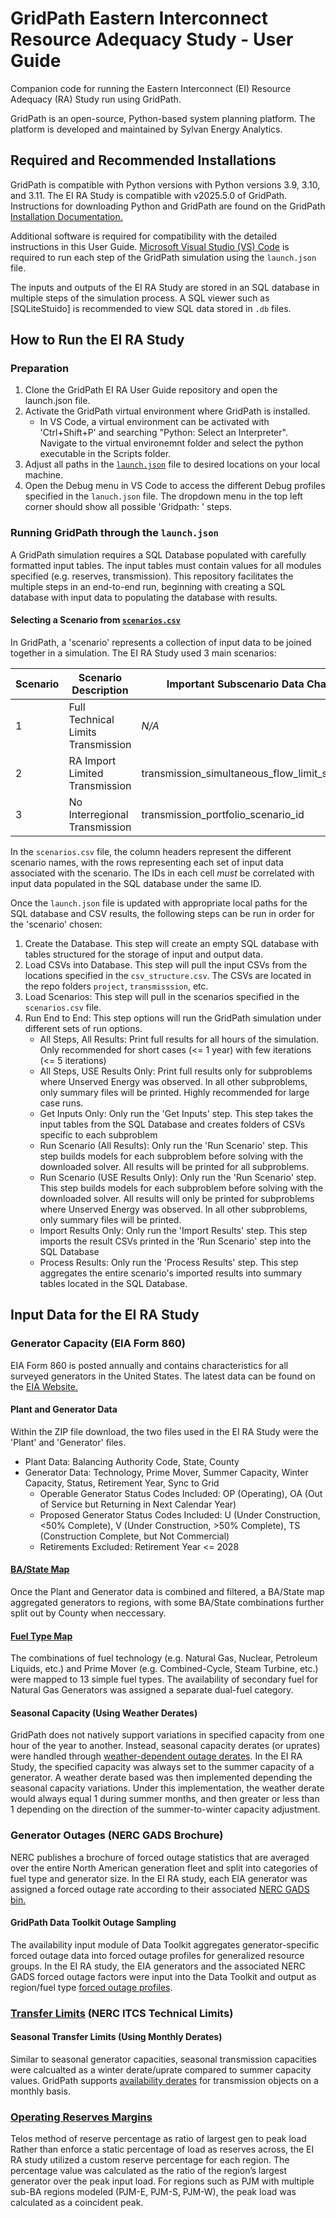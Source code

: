 # GridPath Eastern Interconnect Resource Adequacy Study - User Guide
Companion code for running the Eastern Interconnect (EI) Resource Adequacy (RA) Study run using GridPath.

GridPath is an open-source, Python-based system planning platform. The platform is developed and maintained by Sylvan Energy Analytics.

## Required and Recommended Installations
GridPath is compatible with Python versions with Python versions 3.9, 3.10, and 3.11. The EI RA Study is compatible with v2025.5.0 of GridPath. Instructions for downloading Python and GridPath are found on the GridPath [Installation Documentation.](https://github.com/blue-marble/gridpath)

Additional software is required for compatibility with the detailed instructions in this User Guide. [Microsoft Visual Studio (VS) Code](https://code.visualstudio.com) is required to run each step of the GridPath simulation using the `launch.json` file.

The inputs and outputs of the EI RA Study are stored in an SQL database in multiple steps of the simulation process. A SQL viewer such as [SQLiteStuido] is recommended to view SQL data stored in `.db` files. 

## How to Run the EI RA Study

### Preparation
1. Clone the GridPath EI RA User Guide repository and open the launch.json file.
2. Activate the GridPath virtual environment where GridPath is installed.
   - In VS Code, a virtual environment can be activated with 'Ctrl+Shift+P' and searching "Python: Select an Interpreter". Navigate to the virtual environemnt folder and select the python executable in the Scripts folder. 
3. Adjust all paths in the [`launch.json`](.vscode/launch.json) file to desired locations on your local machine.
4. Open the Debug menu in VS Code to access the different Debug profiles specified in the `lanuch.json` file. The dropdown menu in the top left corner should show all possible 'Gridpath: ' steps.

### Running GridPath through the `launch.json`
A GridPath simulation requires a SQL Database populated with carefully formatted input tables. The input tables must contain values for all modules specified  (e.g. reserves, transmission). This repository facilitates the multiple steps in an end-to-end run, beginning with creating a SQL database with input data to populating the database with results. 

#### Selecting a Scenario from [`scenarios.csv`](scenarios.csv)
In GridPath, a 'scenario' represents a collection of input data to be joined together in a simulation. The EI RA Study used 3 main scenarios: 

| Scenario | Scenario Description | Important Subscenario Data Changed |
|----------|----------| ----------- |
| 1 | Full Technical Limits Transmission | _N/A_
| 2 | RA Import Limited Transmission  | transmission_simultaneous_flow_limit_scenario_id
| 3 | No Interregional Transmission | transmission_portfolio_scenario_id

In the `scenarios.csv` file, the column headers represent the different scenario names, with the rows representing each set of input data associated with the scenario. The IDs in each cell *must* be correlated with input data populated in the SQL database under the same ID. 

Once the `launch.json` file is updated with appropriate local paths for the SQL database and CSV results, the following steps can be run in order for the 'scenario' chosen:
1. Create the Database. This step will create an empty SQL database with tables structured for the storage of input and output data.
2. Load CSVs into Database. This step will pull the input CSVs from the locations specified in the `csv_structure.csv`. The CSVs are located in the repo folders `project`, `transmisssion`, etc.
3. Load Scenarios: This step will pull in the scenarios specified in the `scenarios.csv` file. 
4. Run End to End: This step options will run the GridPath simulation under different sets of run options.
    - All Steps, All Results: Print full results for all hours of the simulation. Only recommended for short cases (<= 1 year) with few iterations (<= 5 iterations)
    - All Steps,  USE Results Only: Print full results only for subproblems where Unserved Energy was observed. In all other subproblems, only summary files will be printed. Highly recommended for large case runs.
    - Get Inputs Only: Only run the 'Get Inputs' step. This step takes the input tables from the SQL Database and creates folders of CSVs specific to each subproblem
    - Run Scenario (All Results): Only run the 'Run Scenario' step. This step builds models for each subproblem before solving with the downloaded solver. All results will be printed for all subproblems.
    - Run Scenario (USE Results Only): Only run the 'Run Scenario' step. This step builds models for each subproblem before solving with the downloaded solver. All results will only be printed for subproblems where Unserved Energy was observed. In all other subproblems, only summary files will be printed.
    - Import Results Only: Only run the 'Import Results' step. This step imports the result CSVs printed in the 'Run Scenario' step into the SQL Database
    - Process Results: Only run the 'Process Results' step. This step aggregates the entire scenario's imported results into summary tables located in the SQL Database.

## Input Data for the EI RA Study

### Generator Capacity (EIA Form 860)
EIA Form 860 is posted annually and contains characteristics for all surveyed generators in the United States. The latest data can be found on the [EIA Website.](https://www.eia.gov/electricity/data/eia860/)

#### Plant and Generator Data
Within the ZIP file download, the two files used in the EI RA Study were the 'Plant' and 'Generator' files.
- Plant Data: Balancing Authority Code, State, County
- Generator Data: Technology, Prime Mover, Summer Capacity, Winter Capacity, Status, Retirement Year, Sync to Grid
    - Operable Generator Status Codes Included: OP (Operating), OA (Out of Service but Returning in Next Calendar Year)
    - Proposed Generator Status Codes Included: U (Under Construction, <50% Complete), V (Under Construction, >50% Complete), TS (Construction Complete, but Not Commercial)
    - Retirements Excluded: Retirement Year <= 2028

#### [BA/State Map](EIA_Generator_Mapping/Maps/State_BA_Map.csv)
Once the Plant and Generator data is combined and filtered, a BA/State map aggregated generators to regions, with some BA/State combinations further split out by County when neccessary.

#### [Fuel Type Map](EIA_Generator_Mapping/Maps/Fuel_Type_Map.csv)
The combinations of fuel technology (e.g. Natural Gas, Nuclear, Petroleum Liquids, etc.) and Prime Mover (e.g. Combined-Cycle, Steam Turbine, etc.) were mapped to 13 simple fuel types. The availability of secondary fuel for Natural Gas Generators was assigned a separate dual-fuel category.

#### Seasonal Capacity (Using Weather Derates)
GridPath does not natively support variations in specified capacity from one hour of the year to another. Instead, seasonal capacity derates (or uprates) were handled through [weather-dependent outage derates](project/generator_availability/exogenous_weather_horizons/). In the EI RA Study, the specified capacity was always set to the summer capacity of a generator. A weather derate based was then implemented depending the seasonal capacity variations. Under this implementation, the weather derate would always equal 1 during summer months, and then greater or less than 1 depending on the direction of the summer-to-winter capacity adjustment.

### Generator Outages (NERC GADS Brochure)
NERC publishes a brochure of forced outage statistics that are averaged over the entire North American generation fleet and split into categories of fuel type and generator size. In the EI RA study, each EIA generator was assigned a forced outage rate according to their associated [NERC GADS bin.](EIA_Generator_Mapping/Maps/GADS_Data_2019_2023.csv)

#### GridPath Data Toolkit Outage Sampling
 The availability input module of Data Toolkit aggregates generator-specific forced outage data into forced outage profiles for generalized resource groups. In the EI RA study, the EIA generators and the associated NERC GADS forced outage factors were input into the Data Toolkit and output as region/fuel type [forced outage profiles](project/generator_availability/exogenous_independent_horizons).

### [Transfer Limits](transmission/transmission_limits) (NERC ITCS Technical Limits)

#### Seasonal Transfer Limits (Using Monthly Derates)
Similar to seasonal generator capacities, seasonal transmission capacities were calcualted as a winter derate/uprate compared to summer capacity values. GridPath supports [availability derates](transmission/transmission_hurdle_rates/transmission_availability/transmission_availability_exogenous) for transmission objects on a monthly basis.

### [Operating Reserves Margins](reserves/minimum_reserves/reserve_details/2_largest_gen_percentage/percentage.csv)

Telos method of reserve percentage as ratio of largest gen to peak load
Rather than enforce a static percentage of load as reserves across, the EI RA study utilized a custom reserve percentage for each region. The percentage value was calculated as the ratio of the region’s largest generator over the peak input load. For regions such as PJM with multiple sub-BA regions modeled (PJM-E, PJM-S, PJM-W), the peak load was calculated as a coincident peak.
